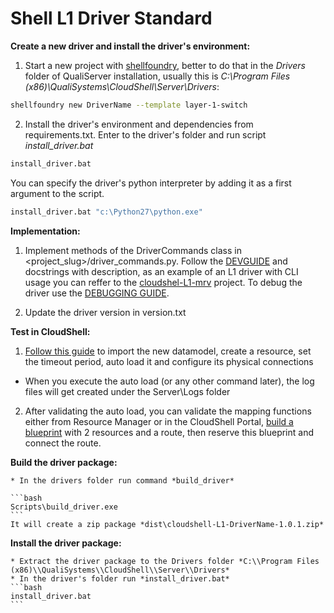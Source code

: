 # Shell L1 Driver Standard

**Create a new driver and install the driver's environment:**

1. Start a new project with [shellfoundry](https://github.com/QualiSystems/shellfoundry), better to do that in the *Drivers* folder of QualiServer installation, usually this is *C:\Program Files (x86)\QualiSystems\CloudShell\Server\Drivers*:
```bash
shellfoundry new DriverName --template layer-1-switch
```
2. Install the driver's environment and dependencies from requirements.txt. Enter to the driver's folder and run script *install_driver.bat*
```bash
install_driver.bat
```
You can specify the driver's python interpreter by adding it as a first argument to the script.
```bash
install_driver.bat "c:\Python27\python.exe"
```

**Implementation:**

1. Implement methods of the DriverCommands class in <project_slug>/driver_commands.py. Follow the [DEVGUIDE](https://github.com/QualiSystems/shell-L1-standard/blob/dev/DEVGUIDE.md) and docstrings with description, as an example of an L1 driver with CLI usage you can reffer to the [cloudshel-L1-mrv](https://github.com/QualiSystems/cloudshell-L1-mrv) project.
To debug the driver use the [DEBUGGING GUIDE](https://github.com/QualiSystems/shell-L1-template/blob/dev/DEBUGGING.md).

2. Update the driver version in version.txt

**Test in CloudShell:**
1. [Follow this guide](http://help.quali.com/Online%20Help/8.3/Portal/Content/Admn/Cnct-Ctrl-L1-Swch.htm) to import the new datamodel, create a resource, set the timeout period, auto load it and configure its physical connections
  * When you execute the auto load (or any other command later), the log files will get created under the Server\\Logs folder
2. After validating the auto load, you can validate the mapping functions either from Resource Manager or in the CloudShell Portal, [build a blueprint](http://help.quali.com/Online%20Help/8.3/Portal/Content/CSP/LAB-MNG/Rsc-Cnct/Phys-Ntwrk-Crt.htm) with 2 resources and a route, then reserve this blueprint and connect the route.


**Build the driver package:**

    * In the drivers folder run command *build_driver*
    
    ```bash
    Scripts\build_driver.exe
    ```
    It will create a zip package *dist\cloudshell-L1-DriverName-1.0.1.zip*
    
**Install the driver package:**

    * Extract the driver package to the Drivers folder *C:\\Program Files (x86)\\QualiSystems\\CloudShell\\Server\\Drivers*
    * In the driver's folder run *install_driver.bat*
    ```bash
    install_driver.bat
    ```

